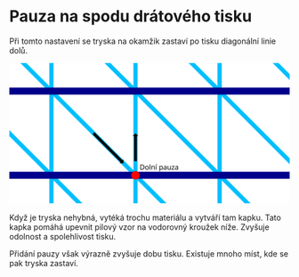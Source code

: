 Pauza na spodu drátového tisku
====
Při tomto nastavení se tryska na okamžik zastaví po tisku diagonální linie dolů.

![Místo, kde se tryska zastaví](../images/wireframe_bottom_delay_cs.svg)

Když je tryska nehybná, vytéká trochu materiálu a vytváří tam kapku. Tato kapka pomáhá upevnit pilový vzor na vodorovný kroužek níže. Zvyšuje odolnost a spolehlivost tisku.

Přidání pauzy však výrazně zvyšuje dobu tisku. Existuje mnoho míst, kde se pak tryska zastaví.
